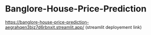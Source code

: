 # Banglore-House-Price-Prediction
https://banglore-house-price-prediction-aegrahqen3bjz7d6rbnxit.streamlit.app/ (streamlit deployement link)
